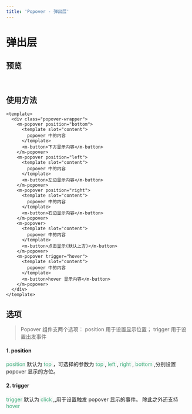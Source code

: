```yaml
---
title: 'Popover - 弹出层'
---
```

# 弹出层
## 预览
&nbsp;
<ClientOnly>
    <popover-demo></popover-demo>
</ClientOnly>
## 使用方法
```vue
<template>
  <div class="popover-wrapper">
    <m-popover position="bottom">
      <template slot="content">
        popover 中的内容
      </template>
      <m-button>下方显示内容</m-button>
    </m-popover>
    <m-popover position="left">
      <template slot="content">
        popover 中的内容
      </template>
      <m-button>左边显示内容</m-button>
    </m-popover>
    <m-popover position="right">
      <template slot="content">
        popover 中的内容
      </template>
      <m-button>右边显示内容</m-button>
    </m-popover>
    <m-popover>
      <template slot="content">
        popover 中的内容
      </template>
      <m-button>点击显示(默认上方)</m-button>
    </m-popover>
    <m-popover trigger="hover">
      <template slot="content">
        popover 中的内容
      </template>
      <m-button>hover 显示内容</m-button>
    </m-popover>
  </div>
</template>
```
## 选项
> Popover 组件支两个选项： position 用于设置显示位置； trigger 用于设置出发事件
#### 1. position
<span style='color:#3eaf7c;background-color:#F8F8F8'> position </span> 默认为 <span style='color:#3eaf7c;background-color:#F8F8F8'> top </span>，可选择的参数为 
<span style='color:#3eaf7c;background-color:#F8F8F8'> top </span>,<span style='color:#3eaf7c;background-color:#F8F8F8'> left </span>,<span style='color:#3eaf7c;background-color:#F8F8F8'> right </span>,<span style='color:#3eaf7c;background-color:#F8F8F8'> bottom </span>,分别设置 popover 显示的方位。
#### 2. trigger
<span style='color:#3eaf7c;background-color:#F8F8F8'> trigger </span> 默认为<span style='color:#3eaf7c;background-color:#F8F8F8'> click </span>,,用于设置触发 popover 显示的事件。 除此之外还支持<span style='color:#3eaf7c;background-color:#F8F8F8'> hover </span>
